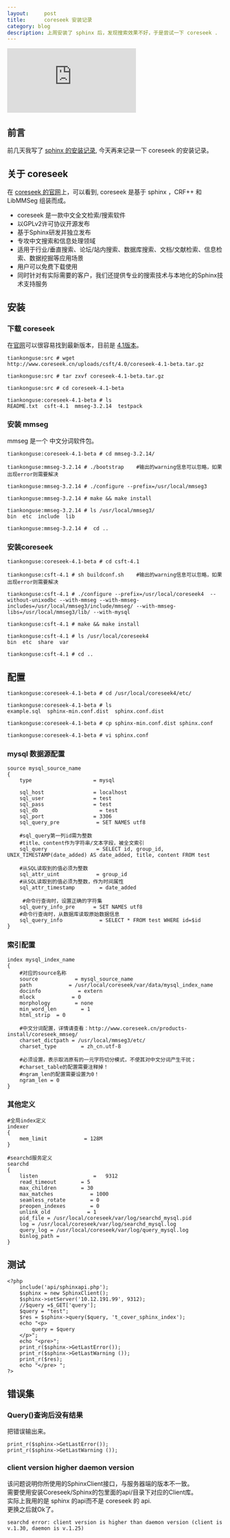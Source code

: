 ```yaml
---
layout:     post
title:      coreseek 安装记录
category: blog
description: 上周安装了 sphinx 后，发现搜索效果不好，于是尝试一下 coreseek .
---
```


![coreseek 封面][cover-image]

## 前言

前几天我写了 [sphinx 的安装记录][sphinx-learn], 今天再来记录一下 coreseek 的安装记录。


## 关于 coreseek

在 [coreseek 的官网][coreseek]上，可以看到, coreseek 是基于 sphinx ，CRF++ 和 LibMMSeg 组装而成。

* coreseek 是一款中文全文检索/搜索软件
* 以GPLv2许可协议开源发布
* 基于Sphinx研发并独立发布
* 专攻中文搜索和信息处理领域
* 适用于行业/垂直搜索、论坛/站内搜索、数据库搜索、文档/文献检索、信息检索、数据挖掘等应用场景
* 用户可以免费下载使用
* 同时针对有实际需要的客户，我们还提供专业的搜索技术与本地化的Sphinx技术支持服务


## 安装

### 下载 coreseek

在[官网][coreseek]可以很容易找到最新版本，目前是 [4.1版本][coreseek-source-4-1]。

```
tiankonguse:src # wget http://www.coreseek.cn/uploads/csft/4.0/coreseek-4.1-beta.tar.gz

tiankonguse:src # tar zxvf coreseek-4.1-beta.tar.gz

tiankonguse:src # cd coreseek-4.1-beta

tiankonguse:coreseek-4.1-beta # ls
README.txt  csft-4.1  mmseg-3.2.14  testpack

```

### 安装 mmseg

mmseg 是一个 中文分词软件包。

```
tiankonguse:coreseek-4.1-beta # cd mmseg-3.2.14/

tiankonguse:mmseg-3.2.14 # ./bootstrap    #输出的warning信息可以忽略，如果出现error则需要解决

tiankonguse:mmseg-3.2.14 # ./configure --prefix=/usr/local/mmseg3

tiankonguse:mmseg-3.2.14 # make && make install

tiankonguse:mmseg-3.2.14 # ls /usr/local/mmseg3/
bin  etc  include  lib

tiankonguse:mmseg-3.2.14 #  cd ..
```

###  安装coreseek

```
tiankonguse:coreseek-4.1-beta # cd csft-4.1

tiankonguse:csft-4.1 # sh buildconf.sh    #输出的warning信息可以忽略，如果出现error则需要解决

tiankonguse:csft-4.1 # ./configure --prefix=/usr/local/coreseek4  --without-unixodbc --with-mmseg --with-mmseg-includes=/usr/local/mmseg3/include/mmseg/ --with-mmseg-libs=/usr/local/mmseg3/lib/ --with-mysql 

tiankonguse:csft-4.1 # make && make install

tiankonguse:csft-4.1 # ls /usr/local/coreseek4
bin  etc  share  var

tiankonguse:csft-4.1 # cd ..
```

##  配置


```
tiankonguse:coreseek-4.1-beta # cd /usr/local/coreseek4/etc/

tiankonguse:coreseek-4.1-beta # ls
example.sql  sphinx-min.conf.dist  sphinx.conf.dist

tiankonguse:coreseek-4.1-beta # cp sphinx-min.conf.dist sphinx.conf

tiankonguse:coreseek-4.1-beta # vi sphinx.conf
```


### mysql 数据源配置

```
source mysql_source_name
{
    type                    = mysql

    sql_host                = localhost
    sql_user                = test
    sql_pass                = test
    sql_db                    = test
    sql_port                = 3306
    sql_query_pre            = SET NAMES utf8

    #sql_query第一列id需为整数
    #title、content作为字符串/文本字段，被全文索引
    sql_query                = SELECT id, group_id, UNIX_TIMESTAMP(date_added) AS date_added, title, content FROM test
    
    #从SQL读取到的值必须为整数
    sql_attr_uint            = group_id    
    #从SQL读取到的值必须为整数，作为时间属性
    sql_attr_timestamp        = date_added 

     #命令行查询时，设置正确的字符集
    sql_query_info_pre      = SET NAMES utf8                                       
    #命令行查询时，从数据库读取原始数据信息
    sql_query_info            = SELECT * FROM test WHERE id=$id 
}
```

### 索引配置

```
index mysql_index_name
{
    #对应的source名称
    source            = mysql_source_name             
    path            = /usr/local/coreseek/var/data/mysql_index_name 
    docinfo            = extern
    mlock            = 0
    morphology        = none
    min_word_len        = 1
    html_strip  = 0

    #中文分词配置，详情请查看：http://www.coreseek.cn/products-install/coreseek_mmseg/
    charset_dictpath = /usr/local/mmseg3/etc/ 
    charset_type        = zh_cn.utf-8
    
    #必须设置，表示取消原有的一元字符切分模式，不使其对中文分词产生干扰；
    #charset_table的配置需要注释掉！
    #ngram_len的配置需要设置为0！
    ngram_len = 0
}
```

### 其他定义

```
#全局index定义
indexer
{
    mem_limit            = 128M
}

#searchd服务定义
searchd
{
    listen                  =   9312
    read_timeout        = 5
    max_children        = 30
    max_matches            = 1000
    seamless_rotate        = 0
    preopen_indexes        = 0
    unlink_old            = 1
    pid_file = /usr/local/coreseek/var/log/searchd_mysql.pid  
    log = /usr/local/coreseek/var/log/searchd_mysql.log        
    query_log = /usr/local/coreseek/var/log/query_mysql.log 
    binlog_path =
}
```

## 测试

```
<?php  
    include('api/sphinxapi.php'); 
    $sphinx = new SphinxClient(); 
    $sphinx->setServer('10.12.191.99', 9312); 
    //$query =$_GET['query'];
    $query = "test"; 
    $res = $sphinx->query($query, 't_cover_sphinx_index');
    echo "<p>
        query = $query
    </p>";
    echo "<pre>";  
    print_r($sphinx->GetLastError());
    print_r($sphinx->GetLastWarning ());
    print_r($res); 
    echo "</pre> ";
?>
```

## 错误集

###  Query()查询后没有结果

把错误输出来。

```
print_r($sphinx->GetLastError());
print_r($sphinx->GetLastWarning ());
```

### client version higher daemon version

该问题说明你所使用的SphinxClient接口，与服务器端的版本不一致。  
需要使用安装Coreseek/Sphinx的包里面的api/目录下对应的Client库。  
实际上我用的是 sphinx 的api而不是 coreseek 的 api.  
更换之后就Ok了。

```
searchd error: client version is higher than daemon version (client is v.1.30, daemon is v.1.25)
```



[coreseek-source-4-1]: http://www.coreseek.cn/uploads/csft/4.0/coreseek-4.1-beta.tar.gz
[sphinx-learn]: http://github.tiankonguse.com/blog/2014/10/30/sphinx-learn/
[coreseek]: http://www.coreseek.com/
[cover-image]: http://tiankonguse.com/lab/cloudLink/baidupan.php?url=/1915453531/3637290315.gif
